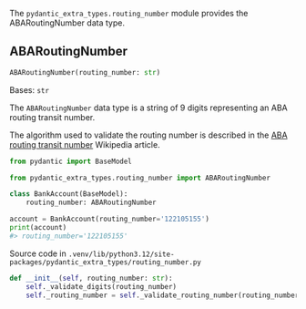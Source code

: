 The `pydantic_extra_types.routing_number` module provides the ABARoutingNumber data type.

## ABARoutingNumber

```python
ABARoutingNumber(routing_number: str)

```

Bases: `str`

The `ABARoutingNumber` data type is a string of 9 digits representing an ABA routing transit number.

The algorithm used to validate the routing number is described in the [ABA routing transit number](https://en.wikipedia.org/wiki/ABA_routing_transit_number#Check_digit) Wikipedia article.

```py
from pydantic import BaseModel

from pydantic_extra_types.routing_number import ABARoutingNumber

class BankAccount(BaseModel):
    routing_number: ABARoutingNumber

account = BankAccount(routing_number='122105155')
print(account)
#> routing_number='122105155'

```

Source code in `.venv/lib/python3.12/site-packages/pydantic_extra_types/routing_number.py`

```python
def __init__(self, routing_number: str):
    self._validate_digits(routing_number)
    self._routing_number = self._validate_routing_number(routing_number)

```
